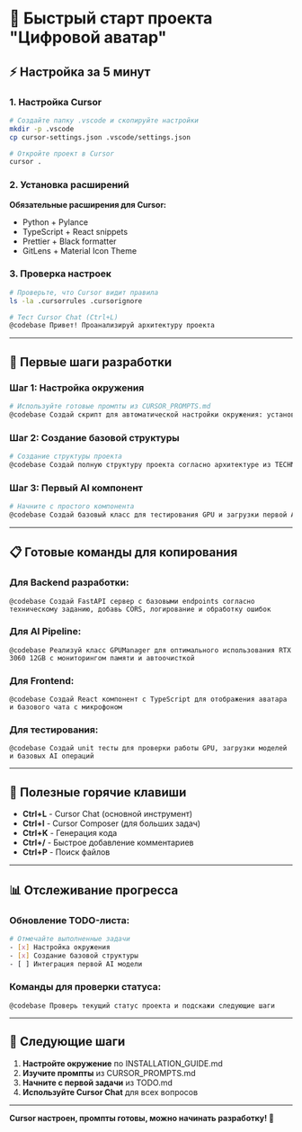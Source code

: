 # 🚀 Быстрый старт проекта "Цифровой аватар"

## ⚡ Настройка за 5 минут

### 1. Настройка Cursor
```bash
# Создайте папку .vscode и скопируйте настройки
mkdir -p .vscode
cp cursor-settings.json .vscode/settings.json

# Откройте проект в Cursor
cursor .
```

### 2. Установка расширений
**Обязательные расширения для Cursor:**
- Python + Pylance
- TypeScript + React snippets
- Prettier + Black formatter
- GitLens + Material Icon Theme

### 3. Проверка настроек
```bash
# Проверьте, что Cursor видит правила
ls -la .cursorrules .cursorignore

# Тест Cursor Chat (Ctrl+L)
@codebase Привет! Проанализируй архитектуру проекта
```

---

## 🎯 Первые шаги разработки

### Шаг 1: Настройка окружения
```bash
# Используйте готовые промпты из CURSOR_PROMPTS.md
@codebase Создай скрипт для автоматической настройки окружения: установка CUDA, Python, Node.js, создание виртуальной среды
```

### Шаг 2: Создание базовой структуры
```bash
# Создание структуры проекта
@codebase Создай полную структуру проекта согласно архитектуре из TECHNICAL_SPECIFICATION.md
```

### Шаг 3: Первый AI компонент
```bash
# Начните с простого компонента
@codebase Создай базовый класс для тестирования GPU и загрузки первой AI модели (Whisper)
```

---

## 📋 Готовые команды для копирования

### Для Backend разработки:
```
@codebase Создай FastAPI сервер с базовыми endpoints согласно техническому заданию, добавь CORS, логирование и обработку ошибок
```

### Для AI Pipeline:
```
@codebase Реализуй класс GPUManager для оптимального использования RTX 3060 12GB с мониторингом памяти и автоочисткой
```

### Для Frontend:
```
@codebase Создай React компонент с TypeScript для отображения аватара и базового чата с микрофоном
```

### Для тестирования:
```
@codebase Создай unit тесты для проверки работы GPU, загрузки моделей и базовых AI операций
```

---

## 🔧 Полезные горячие клавиши

- **Ctrl+L** - Cursor Chat (основной инструмент)
- **Ctrl+I** - Cursor Composer (для больших задач)
- **Ctrl+K** - Генерация кода
- **Ctrl+/** - Быстрое добавление комментариев
- **Ctrl+P** - Поиск файлов

---

## 📊 Отслеживание прогресса

### Обновление TODO-листа:
```bash
# Отмечайте выполненные задачи
- [x] Настройка окружения
- [x] Создание базовой структуры
- [ ] Интеграция первой AI модели
```

### Команды для проверки статуса:
```
@codebase Проверь текущий статус проекта и подскажи следующие шаги
```

---

## 🎯 Следующие шаги

1. **Настройте окружение** по INSTALLATION_GUIDE.md
2. **Изучите промпты** из CURSOR_PROMPTS.md
3. **Начните с первой задачи** из TODO.md
4. **Используйте Cursor Chat** для всех вопросов

---

**Cursor настроен, промпты готовы, можно начинать разработку! 🚀** 